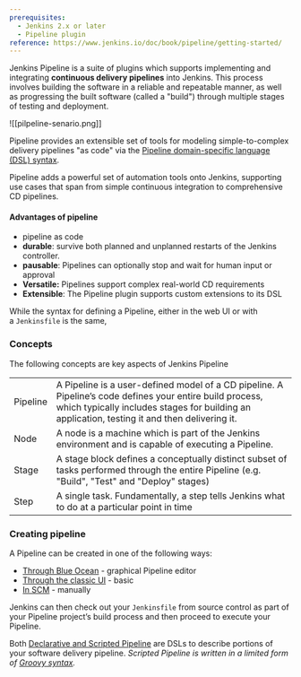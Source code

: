 ```yaml
---
prerequisites:
  - Jenkins 2.x or later
  - Pipeline plugin
reference: https://www.jenkins.io/doc/book/pipeline/getting-started/
---
```

Jenkins Pipeline is a suite of plugins which supports implementing and integrating **continuous delivery pipelines** into Jenkins. This process involves building the software in a reliable and repeatable manner, as well as progressing the built software (called a "build") through multiple stages of testing and deployment.

![[pilpeline-senario.png]]

Pipeline provides an extensible set of tools for modeling simple-to-complex delivery pipelines "as code" via the [Pipeline domain-specific language (DSL) syntax](https://www.jenkins.io/doc/book/pipeline/syntax).

Pipeline adds a powerful set of automation tools onto Jenkins, supporting use cases that span from simple continuous integration to comprehensive CD pipelines. 
#### Advantages of pipeline
- pipeline as code
- **durable**:  survive both planned and unplanned restarts of the Jenkins controller.
- **pausable**: Pipelines can optionally stop and wait for human input or approval
- **Versatile:** Pipelines support complex real-world CD requirements
- **Extensible**: The Pipeline plugin supports custom extensions to its DSL

While the syntax for defining a Pipeline, either in the web UI or with a `Jenkinsfile` is the same,
### Concepts
The following concepts are key aspects of Jenkins Pipeline

|          |                                                                                                                                                                                                           |
| -------- | --------------------------------------------------------------------------------------------------------------------------------------------------------------------------------------------------------- |
| Pipeline | A Pipeline is a user-defined model of a CD pipeline. A Pipeline’s code defines your entire build process, which typically includes stages for building an application, testing it and then delivering it. |
| Node     | A node is a machine which is part of the Jenkins environment and is capable of executing a Pipeline.                                                                                                      |
| Stage    | A stage block defines a conceptually distinct subset of tasks performed through the entire Pipeline (e.g. "Build", "Test" and "Deploy" stages)                                                            |
| Step     | A single task. Fundamentally, a step tells Jenkins what to do at a particular point in time                                                                                                               |

### Creating pipeline
A Pipeline can be created in one of the following ways:

- [Through Blue Ocean](https://www.jenkins.io/doc/book/pipeline/getting-started/#through-blue-ocean) - graphical Pipeline editor
- [Through the classic UI](https://www.jenkins.io/doc/book/pipeline/getting-started/#through-the-classic-ui) - basic
- [In SCM](https://www.jenkins.io/doc/book/pipeline/getting-started/#defining-a-pipeline-in-scm) - manually 

Jenkins can then check out your `Jenkinsfile` from source control as part of your Pipeline project’s build process and then proceed to execute your Pipeline.

Both [Declarative and Scripted Pipeline](https://www.jenkins.io/doc/book/pipeline/#declarative-versus-scripted-pipeline-syntax) are DSLs to describe portions of your software delivery pipeline. *Scripted Pipeline is written in a limited form of [Groovy syntax](http://groovy-lang.org/semantics.html).*



